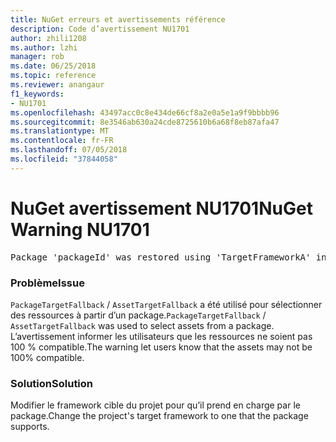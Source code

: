 ```yaml
---
title: NuGet erreurs et avertissements référence
description: Code d’avertissement NU1701
author: zhili1208
ms.author: lzhi
manager: rob
ms.date: 06/25/2018
ms.topic: reference
ms.reviewer: anangaur
f1_keywords:
- NU1701
ms.openlocfilehash: 43497acc0c8e434de66cf8a2e0a5e1a9f9bbbb96
ms.sourcegitcommit: 8e3546ab630a24cde8725610b6a68f8eb87afa47
ms.translationtype: MT
ms.contentlocale: fr-FR
ms.lasthandoff: 07/05/2018
ms.locfileid: "37844058"
---
```

# <a name="nuget-warning-nu1701"></a><span data-ttu-id="32fdd-103">NuGet avertissement NU1701</span><span class="sxs-lookup"><span data-stu-id="32fdd-103">NuGet Warning NU1701</span></span>

<pre>Package 'packageId' was restored using 'TargetFrameworkA' instead the project target framework 'TargetFrameworkB'. This package may not be fully compatible with your project.</pre>

### <a name="issue"></a><span data-ttu-id="32fdd-104">Problème</span><span class="sxs-lookup"><span data-stu-id="32fdd-104">Issue</span></span>
<span data-ttu-id="32fdd-105">`PackageTargetFallback` / `AssetTargetFallback` a été utilisé pour sélectionner des ressources à partir d’un package.</span><span class="sxs-lookup"><span data-stu-id="32fdd-105">`PackageTargetFallback` / `AssetTargetFallback` was used to select assets from a package.</span></span> <span data-ttu-id="32fdd-106">L’avertissement informer les utilisateurs que les ressources ne soient pas 100 % compatible.</span><span class="sxs-lookup"><span data-stu-id="32fdd-106">The warning let users know that the assets may not be 100% compatible.</span></span>

### <a name="solution"></a><span data-ttu-id="32fdd-107">Solution</span><span class="sxs-lookup"><span data-stu-id="32fdd-107">Solution</span></span>
<span data-ttu-id="32fdd-108">Modifier le framework cible du projet pour qu’il prend en charge par le package.</span><span class="sxs-lookup"><span data-stu-id="32fdd-108">Change the project's target framework to one that the package supports.</span></span>
